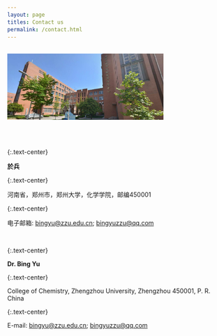 ```yaml
---
layout: page
titles: Contact us
permalink: /contact.html
---
```

<br />

<img src="assets/img/chem-building.png" alt="chem-building" style="zoom: 35%;" />

<br /><br />

{:.text-center}

**於兵**

{:.text-center}

河南省，郑州市，郑州大学，化学学院，邮编450001

{:.text-center}

电子邮箱: bingyu@zzu.edu.cn; bingyuzzu@qq.com

<br />

{:.text-center}

**Dr. Bing Yu**

{:.text-center}

College of Chemistry, Zhengzhou University, Zhengzhou 450001, P. R. China

{:.text-center}

E-mail: bingyu@zzu.edu.cn; bingyuzzu@qq.com
